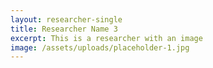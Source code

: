 ```yaml
---
layout: researcher-single
title: Researcher Name 3
excerpt: This is a researcher with an image
image: /assets/uploads/placeholder-1.jpg
---
```

